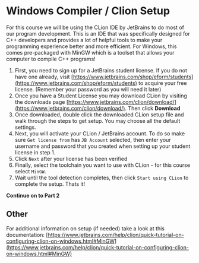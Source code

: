# Windows Compiler / Clion Setup
For this course we will be using the CLion IDE by JetBrains to do most of our program development. This is an IDE that was specifically designed for C++ developers and provides a lot of helpful tools to make your programming experience better and more efficient. For Windows, this comes pre-packaged with MinGW which is a toolset that allows your computer to compile C++ programs! 

1. First, you need to sign up for a JetBrains student license. If you do not have one already, visit [https://www.jetbrains.com/shop/eform/students](https://www.jetbrains.com/shop/eform/students) to acquire your free license. (Remember your password as you will need it later)
2. Once you have a Student License you may download CLion by visiting the downloads page [https://www.jetbrains.com/clion/download/](https://www.jetbrains.com/clion/download/). Then click **Download**
3. Once downloaded, double click the downloaded CLion setup file and walk through the steps to get setup. You may choose all the default settings. 
4. Next, you will activate your CLion / JetBrains account. To do so make sure `Get license from` has `JB Account` selected, then enter your username and password that you created when setting up your student license in step 1.
5. Click `Next` after your license has been verified
6. Finally, select the toolchain you want to use with CLion - for this course select `MinGW`.
7. Wait until the tool detection completes, then click `Start using CLion` to complete the setup. Thats it!

**Continue on to Part 2**

## Other
For additional information on setup (if needed) take a look at this documentation: [https://www.jetbrains.com/help/clion/quick-tutorial-on-configuring-clion-on-windows.html#MinGW](https://www.jetbrains.com/help/clion/quick-tutorial-on-configuring-clion-on-windows.html#MinGW)